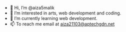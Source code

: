 - 👋 Hi, I’m @aiza5malik
- 👀 I’m interested in arts, web development and coding.
- 🌱 I’m currently learning web development.
- 📫 To reach me email at aiza21103@aptechgdn.net

<!---
aiza5malik/aiza5malik is a ✨ special ✨ repository because its `README.md` (this file) appears on your GitHub profile.
You can click the Preview link to take a look at your changes.
--->
